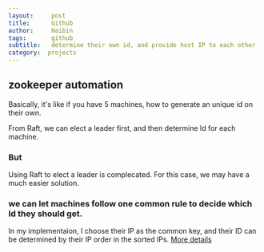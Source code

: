 ```yaml
---
layout:     post
title:      Github
author:     Haibin
tags:		github
subtitle:  	determine their own id, and provide host IP to each other
category:  projects
---
```


## zookeeper automation
Basically, it's like if you have 5 machines, how to generate an unique id on their own.  

From Raft, we can elect a leader first, and then determine Id for each machine.  
### But 
Using Raft to elect a leader is complecated. For this case, we may have a much easier solution.
### we can let machines follow one common rule to decide which Id they should get.  

In my implementaion, I choose their IP as the common key, and their ID can be determined by their IP order in the sorted IPs.
<a href="https://github.com/HarbinZhang/zookeeper_automation">More details</a>
